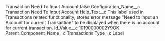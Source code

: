 <?xml version="1.0" encoding="UTF-8"?>
<CustomMetadata xmlns="http://soap.sforce.com/2006/04/metadata" xmlns:xsi="http://www.w3.org/2001/XMLSchema-instance" xmlns:xsd="http://www.w3.org/2001/XMLSchema">
    <label>Transaction Need To Input Account</label>
    <protected>false</protected>
    <values>
        <field>Configuration_Name__c</field>
        <value xsi:type="xsd:string">Transaction Need To Input Account</value>
    </values>
    <values>
        <field>Help_Text__c</field>
        <value xsi:type="xsd:string">This label used in Transactions related functionality, stores error message &quot;Need to input an Account for current Transaction&quot; to be displayed when there is no account for current transaction.</value>
    </values>
    <values>
        <field>Id_Value__c</field>
        <value xsi:type="xsd:string">10190000002Y9OK</value>
    </values>
    <values>
        <field>Parent_Component_Name__c</field>
        <value xsi:type="xsd:string">Transactions</value>
    </values>
    <values>
        <field>Type__c</field>
        <value xsi:type="xsd:string">Label</value>
    </values>
</CustomMetadata>
